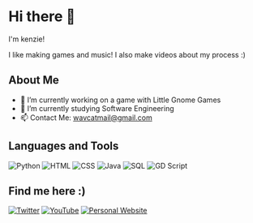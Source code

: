 # Hi there 👋

I'm kenzie!

I like making games and music! I also make videos about my process :)

## About Me

- 🔭 I’m currently working on a game with Little Gnome Games
- 🌱 I’m currently studying Software Engineering
- 📫 Contact Me: wavcatmail@gmail.com

## Languages and Tools
![Python](https://img.shields.io/badge/-Python-3776AB?style=flat-square&logo=python&logoColor=white)
![HTML](https://img.shields.io/badge/-HTML-E34F26?style=flat-square&logo=html5&logoColor=white)
![CSS](https://img.shields.io/badge/-CSS-1572B6?style=flat-square&logo=css3&logoColor=white)
![Java](https://img.shields.io/badge/-Java-007396?style=flat-square&logo=java&logoColor=white)
![SQL](https://img.shields.io/badge/-SQL-4479A1?style=flat-square&logo=postgresql&logoColor=white)
![GD Script](https://img.shields.io/badge/-GD_Script-478CBF?style=flat-square&logo=godot-engine&logoColor=white)

## Find me here :)

[![Twitter](https://img.shields.io/badge/-Twitter-1DA1F2?style=flat-square&logo=twitter&logoColor=white)](https://x.com/wavcatt)
[![YouTube](https://img.shields.io/badge/-YouTube-FF0000?style=flat-square&logo=youtube&logoColor=white)](https://www.youtube.com/channel/UC2M08o1W4S7rtFP1Zc-jFXw)
[![Personal Website](https://img.shields.io/badge/-Website-000000?style=flat-square&logo=About.me&logoColor=white)](https://www.google.com)

